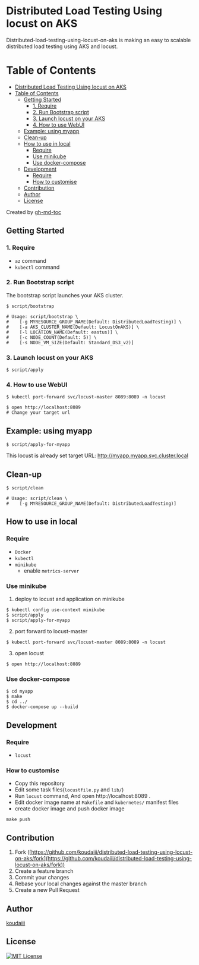 # Distributed Load Testing Using locust on AKS

Distributed-load-testing-using-locust-on-aks is making an easy to scalable distributed load testing using AKS and locust.

Table of Contents
=================

- [Distributed Load Testing Using locust on AKS](#distributed-load-testing-using-locust-on-aks)
- [Table of Contents](#table-of-contents)
  - [Getting Started](#getting-started)
    - [1. Require](#1-require)
    - [2. Run Bootstrap script](#2-run-bootstrap-script)
    - [3. Launch locust on your AKS](#3-launch-locust-on-your-aks)
    - [4. How to use WebUI](#4-how-to-use-webui)
  - [Example: using myapp](#example-using-myapp)
  - [Clean-up](#clean-up)
  - [How to use in local](#how-to-use-in-local)
    - [Require](#require)
    - [Use minikube](#use-minikube)
    - [Use docker-compose](#use-docker-compose)
  - [Development](#development)
    - [Require](#require-1)
    - [How to customise](#how-to-customise)
  - [Contribution](#contribution)
  - [Author](#author)
  - [License](#license)

Created by [gh-md-toc](https://github.com/ekalinin/github-markdown-toc.go)

## Getting Started

### 1. Require

- `az` command
- `kubectl` command

### 2. Run Bootstrap script

The bootstrap script launches your AKS cluster.

```console
$ script/bootstrap

# Usage: script/bootstrap \
#    [-g MYRESOURCE_GROUP_NAME(Default: DistributedLoadTesting)] \
#    [-a AKS_CLUSTER_NAME(Default: LocustOnAKS)] \
#    [-l LOCATION_NAME(Default: eastus)] \
#    [-c NODE_COUNT(Default: 5)] \
#    [-s NODE_VM_SIZE(Default: Standard_DS3_v2)]
```

### 3. Launch locust on your AKS

```console
$ script/apply
```

### 4. How to use WebUI

```console
$ kubectl port-forward svc/locust-master 8089:8089 -n locust
```

```console
$ open http://localhost:8089
# Change your target url
```

## Example: using myapp

```console
$ script/apply-for-myapp
```

This locust is already set target URL: http://myapp.myapp.svc.cluster.local

## Clean-up

```console
$ script/clean

# Usage: script/clean \
#    [-g MYRESOURCE_GROUP_NAME(Default: DistributedLoadTesting)]
```

## How to use in local

### Require

- `Docker`
- `kubectl`
- `minikube`
  - enable `metrics-server`

### Use minikube

1. deploy to locust and application on minikube

```console
$ kubectl config use-context minikube
$ script/apply
$ script/apply-for-myapp
```

2. port forward to locust-master

```console
$ kubectl port-forward svc/locust-master 8089:8089 -n locust
```

3. open locust

```console
$ open http://localhost:8089
```

### Use docker-compose

```console
$ cd myapp
$ make
$ cd ../
$ docker-compose up --build
```

## Development

### Require

- `locust`

### How to customise

- Copy this repository
- Edit some task files(`locustfile.py` and `lib/`)
- Run `locust` command, And open http://localhost:8089 .
- Edit docker image name at `Makefile` and `kubernetes/` manifest files
- create docker image and push docker image

```console
make push
```

## Contribution

1. Fork ([https://github.com/koudaiii/distributed-load-testing-using-locust-on-aks/fork](https://github.com/koudaiii/distributed-load-testing-using-locust-on-aks/fork))
1. Create a feature branch
1. Commit your changes
1. Rebase your local changes against the master branch
2. Create a new Pull Request

## Author

[koudaiii](https://github.com/koudaiii)

## License

[![MIT License](http://img.shields.io/badge/license-MIT-blue.svg?style=flat)](LICENSE)

